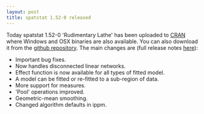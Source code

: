 ```yaml
---
layout: post
title: spatstat 1.52-0 released
---
```


Today spatstat 1.52-0 'Rudimentary Lathe' has been uploaded to
[CRAN](http://www.cran.r-project.org/web/packages/spatstat/) where
Windows and OSX binaries are also available. You can also download it
from the [github
repository](https://github.com/spatstat/spatstat/releases/tag/v1.52-0).
The main changes are (full release notes
[here](releasenotes/spatstat-1.52-0.html)):

* Important bug fixes.
* Now handles disconnected linear networks.
* Effect function is now available for all types of fitted model.
* A model can be fitted or re-fitted to a sub-region of data.
* More support for measures.
* 'Pool' operations improved.
* Geometric-mean smoothing.
* Changed algorithm defaults in ippm.
